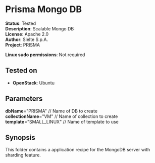 # Prisma Mongo DB 


**Status**: Tested  
**Description**: Scalable Mongo DB    
**License**: Apache 2.0   
**Author**: Sielte S.p.A.   
**Project**: PRISMA
   

**Linux sudo permissions**:	Not required     

Tested on
--------

* <strong>OpenStack</strong>: Ubuntu
 
Parameters
--------


**dbName**="PRISMA" // Name of DB to create   
**collectionName**="VM" // Name of collection to create   
**template**="SMALL_LINUX" // Name of template to use   

 
Synopsis
--------

This folder contains a application recipe for the MongoDB server with sharding feature.

 
 


